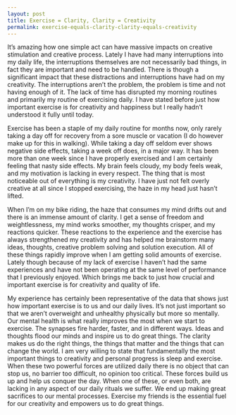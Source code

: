 ```yaml
---
layout: post
title: Exercise = Clarity, Clarity = Creativity
permalink: exercise-equals-clarity-clarity-equals-creativity
---
```




It’s amazing how one simple act can have massive impacts on creative stimulation and creative process. Lately I have had many interruptions into my daily life, the interruptions themselves are not necessarily bad things, in fact they are important and need to be handled. There is though a significant impact that these distractions and interruptions have had on my creativity. The interruptions aren’t the problem, the problem is time and not having enough of it. The lack of time has disrupted my morning routines and primarily my routine of exercising daily. I have stated before just how important exercise is for creativity and happiness but I really hadn’t understood it fully until today.

Exercise has been a staple of my daily routine for months now, only rarely taking a day off for recovery from a sore muscle or vacation (I do however make up for this in walking). While taking a day off seldom ever shows negative side effects, taking a week off does, in a major way. It has been more than one week since I have properly exercised and I am certainly feeling that nasty side effects. My brain feels cloudy, my body feels weak, and my motivation is lacking in every respect. The thing that is most noticeable out of everything is my creativity. I have just not felt overly creative at all since I stopped exercising, the haze in my head just hasn’t lifted.

When I’m on my bike riding, the haze that consumes my mind drifts out and there is an immense amount of clarity. I get a sense of freedom and weightlessness, my mind works smoother, my thoughts crisper, and my reactions quicker. These reactions to the experience and the exercise has always strengthened my creativity and has helped me brainstorm many ideas, thoughts, creative  problem solving and solution execution. All of these things rapidly improve when I am getting solid amounts of exercise. Lately though because of my lack of exercise I haven’t had the same experiences and have not been operating at the same level of performance that I previously enjoyed. Which brings me back to just how crucial and important exercise is for creativity and quality of life.

My experience has certainly been representative of the data that shows just how important exercise is to us and our daily lives. It’s not just important so that we aren’t overweight and unhealthy physically but more so mentally. Our mental health is what really improves the most when we start to exercise. The synapses fire harder, faster, and in different ways. Ideas and thoughts flood our minds and inspire us to do great things. The clarity makes us do the right things, the things that matter and the things that can change the world. I am very willing to state that fundamentally the most important things to creativity and personal progress is sleep and exercise. When these two powerful forces are utilized daily there is no object that can stop us, no barrier too difficult, no opinion too critical. These forces build us up and help us conquer the day. When one of these, or even both, are lacking in any aspect of our daily rituals we suffer. We end up making great sacrifices to our mental processes. Exercise my friends is the essential fuel for our creativity and empowers us to do great things.
